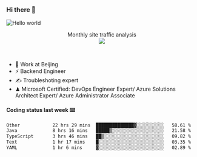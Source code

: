 ### Hi there 👋

<img src="https://raw.githubusercontent.com/sagar-viradiya/sagar-viradiya/master/resources/banner.png" alt="Hello world">
<p align="center"> 
 Monthly site traffic analysis <br/>
  <img src="https://profile-counter.glitch.me/youszoe/count.svg" />
</p>
<br/>

- 🍻 Work at Beijing 
- ⚡ Backend Engineer
- ✍️ Troubleshoting expert
- ♟  Microsoft Certified: DevOps Engineer Expert/ Azure Solutions Architect Expert/ Azure Administrator Associate

#### Coding status last week ⌨️

<!--START_SECTION:waka-->

```txt
Other            22 hrs 29 mins  ██████████████▓░░░░░░░░░░   58.61 %
Java             8 hrs 16 mins   █████▒░░░░░░░░░░░░░░░░░░░   21.58 %
TypeScript       3 hrs 46 mins   ██▒░░░░░░░░░░░░░░░░░░░░░░   09.82 %
Text             1 hr 17 mins    █░░░░░░░░░░░░░░░░░░░░░░░░   03.35 %
YAML             1 hr 6 mins     ▓░░░░░░░░░░░░░░░░░░░░░░░░   02.89 %
```

<!--END_SECTION:waka-->

<br/>
<center><img src="http://ghchart.rshah.org/409ba5/yousazoe" alt="" /></center>


